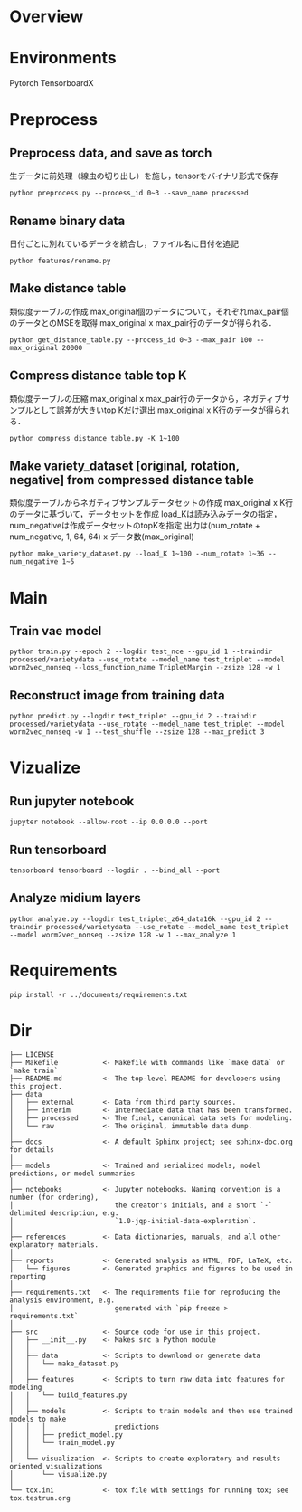 # Overview

# Environments
Pytorch
TensorboardX

# Preprocess

## **Preprocess** data, and save as torch
生データに前処理（線虫の切り出し）を施し，tensorをバイナリ形式で保存
```
python preprocess.py --process_id 0~3 --save_name processed
```

## **Rename** binary data
日付ごとに別れているデータを統合し，ファイル名に日付を追記
```
python features/rename.py
```

## **Make** distance table
類似度テーブルの作成
max_original個のデータについて，それぞれmax_pair個のデータとのMSEを取得
max_original x max_pair行のデータが得られる．
```
python get_distance_table.py --process_id 0~3 --max_pair 100 --max_original 20000
```

## **Compress** distance table top K
類似度テーブルの圧縮
max_original x max_pair行のデータから，ネガティブサンプルとして誤差が大きいtop Kだけ選出
max_original x K行のデータが得られる．
```
python compress_distance_table.py -K 1~100
```

## **Make** variety_dataset [original, rotation, negative] from compressed distance table
類似度テーブルからネガティブサンプルデータセットの作成
max_original x K行のデータに基づいて，データセットを作成
load_Kは読み込みデータの指定，num_negativeは作成データセットのtopKを指定
出力は(num_rotate + num_negative, 1, 64, 64) x データ数(max_original)
```
python make_variety_dataset.py --load_K 1~100 --num_rotate 1~36 --num_negative 1~5
```

# Main

## **Train** vae model
```
python train.py --epoch 2 --logdir test_nce --gpu_id 1 --traindir processed/varietydata --use_rotate --model_name test_triplet --model worm2vec_nonseq --loss_function_name TripletMargin --zsize 128 -w 1
```

## **Reconstruct** image from training data
```
python predict.py --logdir test_triplet --gpu_id 2 --traindir processed/varietydata --use_rotate --model_name test_triplet --model worm2vec_nonseq -w 1 --test_shuffle --zsize 128 --max_predict 3
```

# Vizualize

## **Run** jupyter notebook
```
jupyter notebook --allow-root --ip 0.0.0.0 --port
```
## **Run** tensorboard
```
tensorboard tensorboard --logdir . --bind_all --port
```

## **Analyze** midium layers
```
python analyze.py --logdir test_triplet_z64_data16k --gpu_id 2 --traindir processed/varietydata --use_rotate --model_name test_triplet --model worm2vec_nonseq --zsize 128 -w 1 --max_analyze 1
```

# Requirements
```
pip install -r ../documents/requirements.txt
```

# Dir
```
├── LICENSE
├── Makefile           <- Makefile with commands like `make data` or `make train`
├── README.md          <- The top-level README for developers using this project.
├── data
│   ├── external       <- Data from third party sources.
│   ├── interim        <- Intermediate data that has been transformed.
│   ├── processed      <- The final, canonical data sets for modeling.
│   └── raw            <- The original, immutable data dump.
│
├── docs               <- A default Sphinx project; see sphinx-doc.org for details
│
├── models             <- Trained and serialized models, model predictions, or model summaries
│
├── notebooks          <- Jupyter notebooks. Naming convention is a number (for ordering),
│                         the creator's initials, and a short `-` delimited description, e.g.
│                         `1.0-jqp-initial-data-exploration`.
│
├── references         <- Data dictionaries, manuals, and all other explanatory materials.
│
├── reports            <- Generated analysis as HTML, PDF, LaTeX, etc.
│   └── figures        <- Generated graphics and figures to be used in reporting
│
├── requirements.txt   <- The requirements file for reproducing the analysis environment, e.g.
│                         generated with `pip freeze > requirements.txt`
│
├── src                <- Source code for use in this project.
│   ├── __init__.py    <- Makes src a Python module
│   │
│   ├── data           <- Scripts to download or generate data
│   │   └── make_dataset.py
│   │
│   ├── features       <- Scripts to turn raw data into features for modeling
│   │   └── build_features.py
│   │
│   ├── models         <- Scripts to train models and then use trained models to make
│   │   │                 predictions
│   │   ├── predict_model.py
│   │   └── train_model.py
│   │
│   └── visualization  <- Scripts to create exploratory and results oriented visualizations
│       └── visualize.py
│
└── tox.ini            <- tox file with settings for running tox; see tox.testrun.org
```